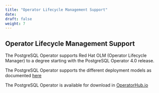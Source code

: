 ```yaml
---
title: "Operator Lifecycle Management Support"
date:
draft: false
weight: 7
---
```


## Operator Lifecycle Management Support

The PostgreSQL Operator supports Red Hat OLM (Operator Lifecycle Manager)
to a degree starting with the PostgreSQL Operator 4.0 release.

The PostgreSQL Operator supports the different deployment models
as documented [here](https://github.com/operator-framework/operator-lifecycle-manager/blob/master/Documentation/design/operatorgroups.md)

The PostgreSQL Operator is available for download in [OperatorHub.io](https://www.operatorhub.io/operator/postgres-operator.v3.5.0)



